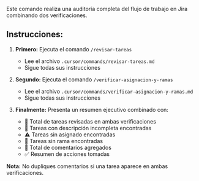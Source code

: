Este comando realiza una auditoría completa del flujo de trabajo en Jira combinando dos verificaciones.

## Instrucciones:

1. **Primero:** Ejecuta el comando `/revisar-tareas`
   - Lee el archivo `.cursor/commands/revisar-tareas.md`
   - Sigue todas sus instrucciones

2. **Segundo:** Ejecuta el comando `/verificar-asignacion-y-ramas`
   - Lee el archivo `.cursor/commands/verificar-asignacion-y-ramas.md`
   - Sigue todas sus instrucciones

3. **Finalmente:** Presenta un resumen ejecutivo combinado con:
   - 📝 Total de tareas revisadas en ambas verificaciones
   - 📖 Tareas con descripción incompleta encontradas
   - ⚠️ Tareas sin asignado encontradas
   - 🌿 Tareas sin rama encontradas
   - 💬 Total de comentarios agregados
   - ✅ Resumen de acciones tomadas

**Nota:** No dupliques comentarios si una tarea aparece en ambas verificaciones.

